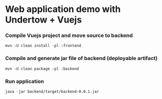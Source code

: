 # Web application demo with Undertow + Vuejs

### Compile Vuejs project and move source to backend

`mvn -U clean install -pl :frontend`

### Compile and generate jar file of backend (deployable artifact)

`mvn -U clean package -pl :backend`

### Run application

`java -jar backend/target/backend-0.0.1.jar`